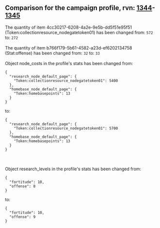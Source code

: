 ## Comparison for the campaign profile, rvn: [1344](https://github.com/PRO100KatYT/FortniteProfileRevisions/tree/main/profiles/campaign/1344%20campaign.json)-[1345](https://github.com/PRO100KatYT/FortniteProfileRevisions/tree/main/profiles/campaign/1345%20campaign.json)

The quantity of item 4cc30217-6208-4a2e-9e5b-dd5f51e95f51 (Token:collectionresource_nodegatetoken01) has been changed from: `572` to: `272`
<br><br>
The quantity of item b766f179-5b61-4582-a23d-ef6202134758 (Stat:offense) has been changed from: `32` to: `33`
<br><br>
Object node_costs in the profile's stats has been changed from:

```
{
  "research_node_default_page": {
    "Token:collectionresource_nodegatetoken01": 5400
  },
  "homebase_node_default_page": {
    "Token:homebasepoints": 13
  }
}
```

to:

```
{
  "research_node_default_page": {
    "Token:collectionresource_nodegatetoken01": 5700
  },
  "homebase_node_default_page": {
    "Token:homebasepoints": 13
  }
}
```

<br><br>
Object research_levels in the profile's stats has been changed from:

```
{
  "fortitude": 10,
  "offense": 8
}
```

to:

```
{
  "fortitude": 10,
  "offense": 9
}
```

<br><br>
